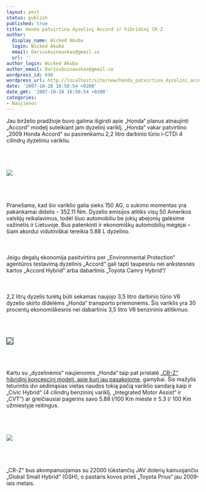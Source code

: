 ```yaml
---
layout: post
status: publish
published: true
title: Honda patvirtina dyzelinį Accord ir hibridinį CR-Z
author:
  display_name: Wicked Akuba
  login: Wicked Akuba
  email: Dariusbuinauskas@gmail.co
  url: ''
author_login: Wicked Akuba
author_email: Dariusbuinauskas@gmail.co
wordpress_id: 698
wordpress_url: http://localhost/site/new/honda_patvirtina_dyzelini_accord_ir_hibridini_cr_z/
date: '2007-10-28 16:58:54 +0200'
date_gmt: '2007-10-28 16:58:54 +0200'
categories:
- Naujienos
---
```

<p>Jau birželio pradžioje buvo galima išgirsti apie „Honda“ planus atnaujinti „Accord“ modelį suteikiant jam dyzelinį variklį. „Honda“ vakar patvirtino „2009 Honda Accord“ su pasirenkamu 2,2 litro darbinio tūrio i-CTDi 4 cilindrų dyzeliniu varikliu.<br />
<br><br />
<br><br><img src=" http://automobiles.honda.com/images/2008/accord-sedan/exterior-gallery/gal_lg1.jpg"><br><br />
<br><br />
<br>Pranešama, kad šio variklio galia sieks 150 AG, o sukimo momentas yra pakankamai didelis -  352.11 Nm. Dyzelio emisijos atitiks visų 50 Amerikos valstijų reikalavimus, todėl šiuo automobiliu be jokių abejonių galėsime važinėtis ir Lietuvoje. Bus patenkinti ir ekonomiškų automobilių mėgėjai – šiam akordui vidutiniškai tereikia 5.88 L dyzelino.<br />
<br><br />
<br>Jeigu degalų ekonomija pasitvirtins per „Environmental Protection“ agentūros testavimą dyzelinis „Accord“ gali tapti taupesniu nei ankstesnės kartos „Accord Hybrid“ arba dabartinis „Toyota Camry Hybrid“/<br />
<br><br />
<br> 2,2 litrų dyzelis turėtų būti sekamas naujojo 3,5 litro darbinio tūrio V6 dyzelio skirto didelėms „Honda“ transporto priemonėms. Šis variklis yra 30 procentų ekonomiškesnis nei dabartinis 3,5 litro V6 benzininis atitikmuo.<br />
<br><br />
<br>
<div class="imgright"><img src=" http://automobiles.honda.com/images/2008/accord-sedan/exterior-gallery/gal_lg3.jpg" border="1"></div>
<p><br><br />
<br>Kartu su „dyzelinėmis“ naujienomis „Honda“ taip pat pristatė <a class="ns" href=" http://www.technews.lt/index.php?id=Kas&amp;Id=263 ">„CR-Z“ hibridinį koncepcinį modelį, apie kurį jau pasakojome</a>, gamybai. Šis mažylis teturintis dvi sėdimąsias vietas naudos tokią pačią variklio sandarą kaip ir „Civic Hybrid“ (4 cilindrų benzininį variklį, „Integrated Motor Assist“ ir „CVT“) ar greičiausiai pagerins savo 5.88 l/100 Km mieste ir 5.3 l/ 100 Km užmiestyje reitingus.<br />
<br><br />
<br><br><img src=" http://www.ipix.lt/out.php/i261520_6254largecrz1.jpg"><br><br />
<br><br />
<br>„CR-Z“ bus akompanuojamas su  22000 tūkstančių JAV dolerių kainuojančiu „Global Small Hybrid“ (GSH), o pastaris kovos prieš „Toyota Prius“ jau 2009-iais metais.<br />
<br></p>
